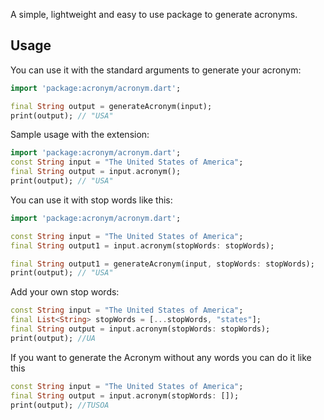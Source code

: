 A simple, lightweight and easy to use package to generate acronyms.

## Usage

You can use it with the standard arguments to generate your acronym:
```dart
import 'package:acronym/acronym.dart';

final String output = generateAcronym(input);
print(output); // "USA"
```

Sample usage with the extension:
```dart
import 'package:acronym/acronym.dart';
const String input = "The United States of America";
final String output = input.acronym();
print(output); // "USA"
```

You can use it with stop words like this:
```dart
import 'package:acronym/acronym.dart';

const String input = "The United States of America";
final String output1 = input.acronym(stopWords: stopWords);

final String output1 = generateAcronym(input, stopWords: stopWords);
print(output); // "USA"
```

Add your own stop words:
```dart
const String input = "The United States of America";
final List<String> stopWords = [...stopWords, "states"];
final String output = input.acronym(stopWords: stopWords);
print(output); //UA
```

If you want to generate the Acronym without any words you can do it like this
```dart
const String input = "The United States of America";
final String output = input.acronym(stopWords: []);
print(output); //TUSOA
```
